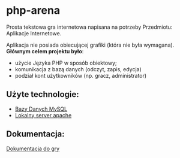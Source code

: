 # php-arena

Prosta tekstowa gra internetowa napisana na potrzeby Przedmiotu: Aplikacje Internetowe.

Aplikacja nie posiada obiecującej grafiki (która nie była wymagana). **Głównym celem projektu było**: 
- użycie Języka PHP w sposób obiektowy;
- komunikacja z bazą danych (odczyt, zapis, edycja)
- podział kont użytkowników (np. gracz, administrator)

## Użyte technologie:
- [Bazy Danych MySQL](https://www.mysql.com/)
- [Lokalny server apache](https://www.apachefriends.org/pl/index.html)

## Dokumentacja:
[Dokumentacja do gry](https://github.com/pawelbabiuch/php-arena/blob/master/Dokumentacja/Dokumentacja.pdf)
